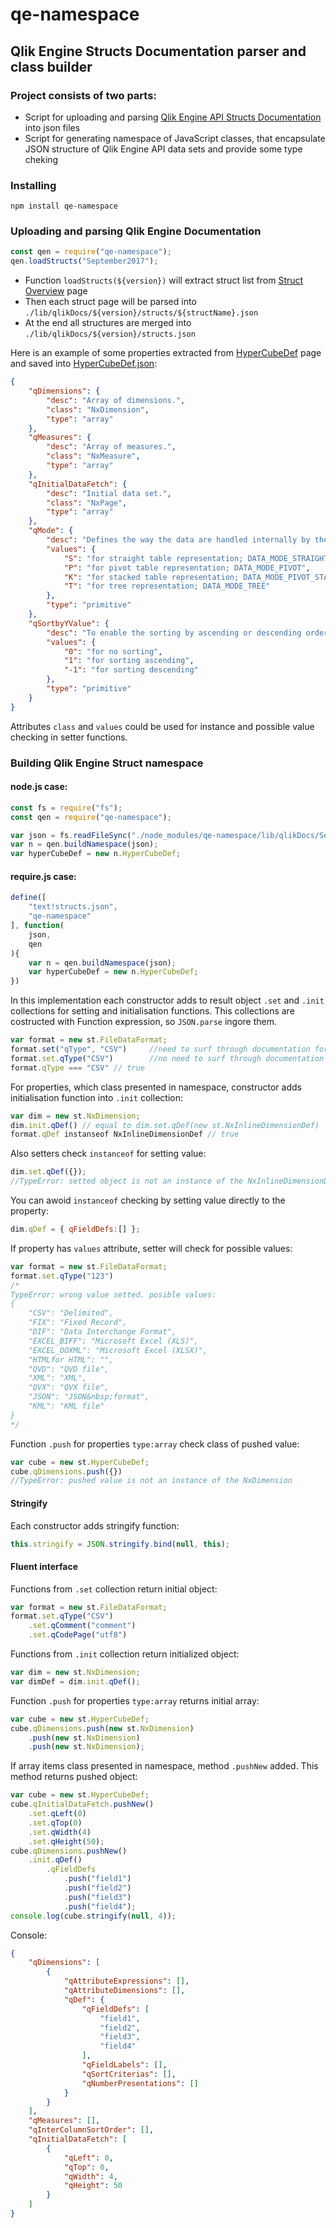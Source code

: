# qe-namespace
## Qlik Engine Structs Documentation parser and class builder

### Project consists of two parts:
- Script for uploading and parsing [Qlik Engine API Structs Documentation](http://help.qlik.com/en-US/sense-developer/June2017/Subsystems/EngineAPI/Content/Structs/OverviewStruct.htm) into json files
- Script for generating namespace of JavaScript classes, that encapsulate JSON structure of Qlik Engine API data sets and provide some type cheking

### Installing

`npm install qe-namespace`

### Uploading and parsing Qlik Engine Documentation
 
```js
const qen = require("qe-namespace");
qen.loadStructs("September2017");
```

* Function `loadStructs(${version})` will extract struct list from [Struct Overview](http://help.qlik.com/en-US/sense-developer/September2017/Subsystems/EngineAPI/Content/Structs/OverviewStruct.htm) page
* Then each struct page will be parsed into `./lib/qlikDocs/${version}/structs/${structName}.json`
* At the end all structures are merged into `./lib/qlikDocs/${version}/structs.json`


Here is an example of some properties extracted from [HyperCubeDef](http://help.qlik.com/en-US/sense-developer/September2017/Subsystems/EngineAPI/Content/Structs/HyperCubeDef.htm) page and saved into [HyperCubeDef.json](https://github.com/inhalesulfur/qe-namespace/blob/master/lib/qlikDocs/September2017/structs/HyperCubeDef.json):
```json
{
    "qDimensions": {
        "desc": "Array of dimensions.",
        "class": "NxDimension",
        "type": "array"
    },
    "qMeasures": {
        "desc": "Array of measures.",
        "class": "NxMeasure",
        "type": "array"
    },
    "qInitialDataFetch": {
        "desc": "Initial data set.",
        "class": "NxPage",
        "type": "array"
    },
    "qMode": {
        "desc": "Defines the way the data are handled internally by the engine.\nDefault value is DATA_MODE_STRAIGHT.\nA pivot table can contain several dimensions and measures whereas a stacked pivot table can contain several dimensions but only one measure.\n",
        "values": {
            "S": "for straight table representation; DATA_MODE_STRAIGHT",
            "P": "for pivot table representation; DATA_MODE_PIVOT",
            "K": "for stacked table representation; DATA_MODE_PIVOT_STACK",
            "T": "for tree representation; DATA_MODE_TREE"
        },
        "type": "primitive"
    },
    "qSortbyYValue": {
        "desc": "To enable the sorting by ascending or descending order in the values of a measure. \nThis property applies to pivot tables and stacked pivot tables.\nIn the case of a pivot table, the measure or pseudo dimension should be defined as a top dimension. The sorting is restricted to the values of the first measure in a pivot table.\n",
        "values": {
            "0": "for no sorting",
            "1": "for sorting ascending",
            "-1": "for sorting descending"
        },
        "type": "primitive"
    }
}
```

Attributes `class` and `values` could be used for instance and possible value checking in setter functions.

### Building Qlik Engine Struct namespace

#### node.js case:
```js
const fs = require("fs");
const qen = require("qe-namespace");

var json = fs.readFileSync("./node_modules/qe-namespace/lib/qlikDocs/September2017/structs.json");
var n = qen.buildNamespace(json);
var hyperCubeDef = new n.HyperCubeDef;
```

#### require.js case:
```js
define([
    "text!structs.json",
    "qe-namespace"
], function(
    json,
    qen
){
    var n = qen.buildNamespace(json);
    var hyperCubeDef = new n.HyperCubeDef;
})
```

In this implementation each constructor adds to result object `.set` and `.init` collections for setting and initialisation functions. 
This collections are costructed with Function expression, so `JSON.parse` ingore them.
```js
var format = new st.FileDataFormat;
format.set("qType", "CSV")     //need to surf through documentation for possible properties
format.set.qType("CSV")        //no need to surf through documentation for possible properties
format.qType === "CSV" // true
```

For properties, which class presented in namespace, constructor adds initialisation function into `.init` collection:
```js
var dim = new st.NxDimension;
dim.init.qDef() // equal to dim.set.qDef(new st.NxInlineDimensionDef)
format.qDef instanseof NxInlineDimensionDef // true
```

Also setters check `instanceof` for setting value:
```js
dim.set.qDef({});
//TypeError: setted object is not an instance of the NxInlineDimensionDef
```

You can awoid `instanceof` checking by setting value directly to the property:
```js
dim.qDef = { qFieldDefs:[] };
```

If property has `values` attribute, setter will check for possible values:
```js
var format = new st.FileDataFormat;
format.set.qType("123")
/*
TypeError: wrong value setted. posible values:
{
    "CSV": "Delimited",
    "FIX": "Fixed Record",
    "DIF": "Data Interchange Format",
    "EXCEL_BIFF": "Microsoft Excel (XLS)",
    "EXCEL_OOXML": "Microsoft Excel (XLSX)",
    "HTMLfor HTML": "",
    "QVD": "QVD file",
    "XML": "XML",
    "QVX": "QVX file",
    "JSON": "JSON&nbsp;format",
    "KML": "KML file"
}
*/
```

Function `.push` for properties `type:array` check class of pushed value:
```js
var cube = new st.HyperCubeDef;
cube.qDimensions.push({})
//TypeError: pushed value is not an instance of the NxDimension
```

#### Stringify

Each constructor adds stringify function:
```js
this.stringify = JSON.stringify.bind(null, this);
```

#### Fluent interface

Functions from `.set` collection return initial object:
```js
var format = new st.FileDataFormat;
format.set.qType("CSV")
    .set.qComment("comment")
    .set.qCodePage("utf8")
```

Functions from `.init` collection return initialized object:
```js
var dim = new st.NxDimension;
var dimDef = dim.init.qDef();
```

Function `.push` for properties `type:array` returns initial array:
```js
var cube = new st.HyperCubeDef;
cube.qDimensions.push(new st.NxDimension)
    .push(new st.NxDimension)
    .push(new st.NxDimension);
```

If array items class presented in namespace, method `.pushNew` added. This method returns pushed object:
```js
var cube = new st.HyperCubeDef;
cube.qInitialDataFetch.pushNew()
    .set.qLeft(0)
    .set.qTop(0)
    .set.qWidth(4)
    .set.qHeight(50);
cube.qDimensions.pushNew()
    .init.qDef()
        .qFieldDefs
            .push("field1")
            .push("field2")
            .push("field3")
            .push("field4");
console.log(cube.stringify(null, 4));        
```

Console:
```json
{
    "qDimensions": [
        {
            "qAttributeExpressions": [],
            "qAttributeDimensions": [],
            "qDef": {
                "qFieldDefs": [
                    "field1",
                    "field2",
                    "field3",
                    "field4"
                ],
                "qFieldLabels": [],
                "qSortCriterias": [],
                "qNumberPresentations": []
            }
        }
    ],
    "qMeasures": [],
    "qInterColumnSortOrder": [],
    "qInitialDataFetch": [
        {
            "qLeft": 0,
            "qTop": 0,
            "qWidth": 4,
            "qHeight": 50
        }
    ]
}
```
